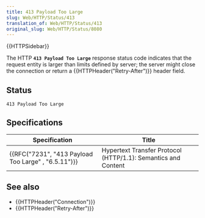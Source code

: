 ```yaml
---
title: 413 Payload Too Large
slug: Web/HTTP/Status/413
translation_of: Web/HTTP/Status/413
original_slug: Web/HTTP/Status/8080
---
```


{{HTTPSidebar}}

The HTTP **`413 Payload Too Large`** response status code indicates that the request entity is larger than limits defined by server; the server might close the connection or return a {{HTTPHeader("Retry-After")}} header field.

## Status

```
413 Payload Too Large
```

## Specifications

| Specification                                                        | Title                                                         |
| -------------------------------------------------------------------- | ------------------------------------------------------------- |
| {{RFC("7231", "413 Payload Too Large" , "6.5.11")}} | Hypertext Transfer Protocol (HTTP/1.1): Semantics and Content |

## See also

- {{HTTPHeader("Connection")}}
- {{HTTPHeader("Retry-After")}}
